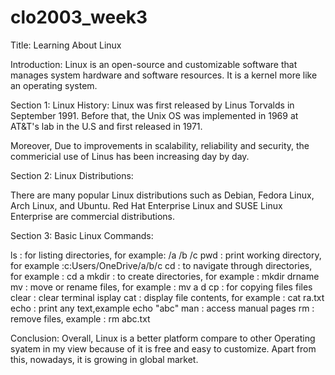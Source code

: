 # clo2003_week3
Title: Learning About Linux
 
Introduction: 
    Linux is an open-source and customizable software that manages system hardware and software resources. It is a kernel more like an operating system.

Section 1: Linux History: Linux was first released by Linus Torvalds in September 1991. Before that, the Unix OS was implemented in 1969 at AT&T's lab in the U.S and first released in 1971. 

Moreover, Due to improvements in scalability, reliability and security, the commericial use of Linus has been increasing day by day.

Section 2: Linux Distributions:

There are many popular Linux distributions such as  Debian, Fedora Linux, Arch Linux, and Ubuntu. Red Hat Enterprise Linux and SUSE Linux Enterprise are commercial distributions.

Section 3: Basic Linux Commands:

ls : for listing directories, for example: /a /b /c
pwd : print working directory, for example :c:Users/OneDrive/a/b/c
cd : to navigate through directories, for example : cd a 
mkdir : to create directories, for example : mkdir drname
mv : move or rename files, for example : mv a d
cp : for copying files files
clear : clear terminal isplay
cat : display file contents, for example : cat ra.txt
echo :  print any text,example echo "abc"
man : access manual pages
rm : remove files, example : rm abc.txt


Conclusion: Overall, Linux is a better platform compare to other Operating syatem in my view because of it is free and easy to customize. Apart from this, nowadays, it is growing in global market.
